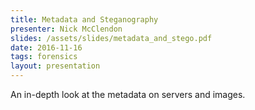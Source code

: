 ```yaml
---
title: Metadata and Steganography
presenter: Nick McClendon
slides: /assets/slides/metadata_and_stego.pdf
date: 2016-11-16
tags: forensics
layout: presentation
---
```

An in-depth look at the metadata on servers and images.
